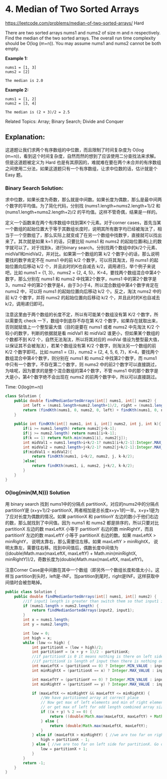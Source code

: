 # 4. Median of Two Sorted Arrays
<https://leetcode.com/problems/median-of-two-sorted-arrays/>
Hard

There are two sorted arrays nums1 and nums2 of size m and n respectively.
Find the median of the two sorted arrays. The overall run time complexity should be O(log (m+n)).
You may assume nums1 and nums2 cannot be both empty.

**Example 1:**

    nums1 = [1, 3]
    nums2 = [2]

    The median is 2.0

**Example 2:**

    nums1 = [1, 2]
    nums2 = [3, 4]

    The median is (2 + 3)/2 = 2.5

Related Topics: Array; Binary Search; Divide and Conquer

## Explanation:
这道题让我们求两个有序数组的中位数，而且限制了时间复杂度为 O(log (m+n))，看到这个时间复杂度，自然而然的想到了应该使用二分查找法来求解。但是这道题被定义为 Hard 也是有其原因的，难就难在要在两个未合并的有序数组之间使用二分法，如果这道题只有一个有序数组，让求中位数的话，估计就是个 Easy 题。

### Binary Search Solution: 
求中位数，如果长度为奇数，那么就是中间数。如果长度为偶数，那么是最中间两个数字的平均值。为了简化代码，分别找 (nums1.length+nums2.length+1)/2 和 (nums1.length+nums2.length+2)/2 的平均值。这样不管奇偶，结果是一样的。

定义一个函数来在两个有序数组中找到第K个元素。对于corner cases，首先当某一个数组的起始位置大于等于其数组长度时，说明其所有数字均已经被淘汰了，相当于一个空数组了，那么实际上就变成了在另一个数组中找数字，直接就可以找出来了。其次就是如果 k=1 的话，只要比较 nums1 和 nums2 的起始位置i和j上的数字就可以了。对于找到k，进行binary search。分别找两个数组中的k/2个元素、midVal1和midVal2，并对比。如果第一个数组的第 k/2 个数字小的话，那么说明要找的数字肯定不在 nums1 中的前 k/2 个数字，可以将其淘汰，将 nums1 的起始位置向后移动 k/2 个，并且此时的K也自减去 k/2，调用递归，举个例子来说吧，比如 nums1 = {1, 3}，nums2 = {2, 4, 5}，K=4，要找两个数组混合中第4个数字，那么分别在 nums1 和 nums2 中找第2个数字，nums1 中的第2个数字是3，nums2 中的第2个数字是4，由于3小于4，所以混合数组中第4个数字肯定在 nums2 中，可以将 nums1 的起始位置向后移动 k/2 个。反之，淘汰 nums2 中的前 k/2 个数字，并将 nums2 的起始位置向后移动 k/2 个，并且此时的K也自减去 k/2，调用递归即可。

注意这里由于两个数组的长度不定，所以有可能某个数组没有第 K/2 个数字，所以需要先 check 一下，数组中到底存不存在第 K/2 个数字，如果存在就取出来，否则就赋值上一个整型最大值（目的是要在 nums1 或者 nums2 中先淘汰 K/2 个较小的数字，判断的依据就是看 midVal1 和 midVal2 谁更小，但如果某个数组的个数都不到 K/2 个，自然无法淘汰，所以将其对应的 midVal 值设为整型最大值，以保证其不会被淘汰），若某个数组没有第 K/2 个数字，则淘汰另一个数组的前 K/2 个数字即可。比如 nums1 = {3}，nums2 = {2, 4, 5, 6, 7}，K=4，要找两个数组混合中第4个数字，则分别在 nums1 和 nums2 中找第2个数字，而 nums1 中只有一个数字，不存在第二个数字，则 nums2 中的前2个数字可以直接跳过，为啥呢，因为要求的是整个混合数组的第4个数字，不管 nums1 中的那个数字是大是小，第4个数字绝不会出现在 nums2 的前两个数字中，所以可以直接跳过。

Time: O(log(m+n))

```java
class Solution {
    public double findMedianSortedArrays(int[] nums1, int[] nums2) {
        int left = (nums1.length+nums2.length+1)/2, right = (nums1.length+nums2.length+2)/2;
        return (findKth(nums1, 0, nums2, 0, left) + findKth(nums1, 0, nums2, 0, right))/2.0;
    }
    
    public int findKth(int[] nums1, int i, int[] nums2, int j, int k){
        if(i >= nums1.length) return nums2[j+k-1];
        if(j >= nums2.length) return nums1[i+k-1];
        if(k == 1) return Math.min(nums1[i], nums2[j]);
        int midVal1 = nums1.length>i+k/2-1? nums1[i+k/2-1]:Integer.MAX_VALUE;
        int midVal2 = nums2.length>j+k/2-1? nums2[j+k/2-1]:Integer.MAX_VALUE;
        if(midVal1 < midVal2){
            return findKth(nums1, i+k/2, nums2, j, k-k/2);
        }else{
            return findKth(nums1, i, nums2, j+k/2, k-k/2);
        }
    }
}
```

### O(log(min(M,N))) Solution
用 binary search 找到 nums1中的分隔点 partitionX，对应的nums2中的分隔点partitionY是 (x+y+1)/2-partitionX, 两者相加是总长度x+y+1的一半。x+y+1是为了应对长度为偶数的情况。如果 partitionX 和 partitionY 左边的数小于他们右边的数，那么就找到了中间值。因为 nums1 和 nums2 都是排序的，所以只要对比 partitionX 左边的数 maxLeftX 小等于 partitionY 右边的数 minRightY，而且 partitionY 左边的数 maxLeftY 小等于 partitionX 右边的数。如果 maxLeftX > minRightY， 说明太靠右，那么需要往左移。如果 maxLeftY > minRightX， 说明太靠左，需要往右移。找到中间值后，偶数长度中间值为 ((double)Math.max(maxLeftX, maxLeftY) + Math.min(minRightX, minRightY))/2，奇数长度为(double)Math.max(maxLeftX, maxLeftY)。

注意Corner Case是中间数在其中一个数组（即另外一个数组长度和值太小）。这样当 partition到头时，left是-INF。当partition到尾时，right是INF。这样获取中间值时会被忽略掉。

```java
public class Solution {
    public double findMedianSortedArrays(int[] nums1, int[] nums2) {
        //if input1 length is greater than switch them so that input1 is smaller than input2.
        if (nums1.length > nums2.length) {
            return findMedianSortedArrays(input2, input1);
        }
        int x = nums1.length;
        int y = nums2.length;

        int low = 0;
        int high = x;
        while (low <= high) {
            int partitionX = (low + high)/2;
            int partitionY = (x + y + 1)/2 - partitionX;
            //if partitionX is 0 it means nothing is there on left side. Use -INF for maxLeftX
            //if partitionX is length of input then there is nothing on right side. Use +INF for minRightX
            int maxLeftX = (partitionX == 0) ? Integer.MIN_VALUE : input1[partitionX - 1];
            int minRightX = (partitionX == x) ? Integer.MAX_VALUE : input1[partitionX];

            int maxLeftY = (partitionY == 0) ? Integer.MIN_VALUE : input2[partitionY - 1];
            int minRightY = (partitionY == y) ? Integer.MAX_VALUE : input2[partitionY];

            if (maxLeftX <= minRightY && maxLeftY <= minRightX) {
                //We have partitioned array at correct place
                // Now get max of left elements and min of right elements to get the median in case of even length combined array size
                // or get max of left for odd length combined array size.
                if ((x + y) % 2 == 0) {
                    return ((double)Math.max(maxLeftX, maxLeftY) + Math.min(minRightX, minRightY))/2;
                } else {
                    return (double)Math.max(maxLeftX, maxLeftY);
                }
            } else if (maxLeftX > minRightY) { //we are too far on right side for partitionX. Go on left side.
                high = partitionX - 1;
            } else { //we are too far on left side for partitionX. Go on right side.
                low = partitionX + 1;
            }
        }
        return -1;
    }
}
```